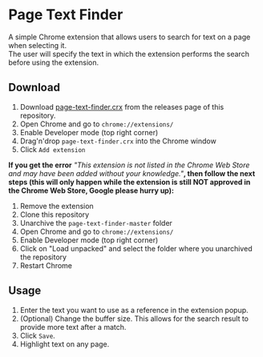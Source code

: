 # Page Text Finder

A simple Chrome extension that allows users to search for text on a page when selecting it.  
The user will specify the text in which the extension performs the search before using the extension.

## Download

1. Download [page-text-finder.crx](https://github.com/v4n00/page-text-finder/releases/download/v1.0.0/page-text-finder.crx) from the releases page of this repository.
2. Open Chrome and go to `chrome://extensions/`
3. Enable Developer mode (top right corner)
4. Drag'n'drop `page-text-finder.crx` into the Chrome window
5. Click `Add extension`

**If you get the error** *"This extension is not listed in the Chrome Web Store and may have been added without your knowledge."***, then follow the next steps (this will only happen while the extension is still NOT approved in the Chrome Web Store, Google please hurry up):**

1. Remove the extension
2. Clone this repository
3. Unarchive the `page-text-finder-master` folder
4. Open Chrome and go to `chrome://extensions/`
5. Enable Developer mode (top right corner)
6. Click on "Load unpacked" and select the folder where you unarchived the repository
7. Restart Chrome

## Usage

1. Enter the text you want to use as a reference in the extension popup.
2. (Optional) Change the buffer size. This allows for the search result to provide more text after a match.
3. Click `Save`.
4. Highlight text on any page.
